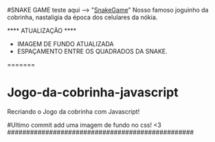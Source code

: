 
#SNAKE GAME teste aqui --> "[SnakeGame](https://diegofs23/diegofs23.github.io/ "snakegame")"
Nosso famoso joguinho da cobrinha, nastaligia da época dos celulares da nókia.

**** ATUALIZAÇÃO **** 

* IMAGEM DE FUNDO ATUALIZADA
* ESPAÇAMENTO ENTRE OS QUADRADOS DA SNAKE.

=======
# Jogo-da-cobrinha-javascript
Recriando o Jogo da cobrinha com Javascript!

#Ultimo commit add uma imagem de fundo no css! <3
#################################################

